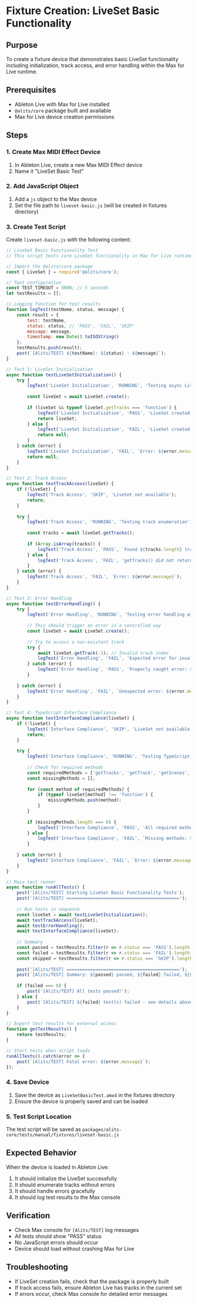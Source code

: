 # Fixture Creation: LiveSet Basic Functionality

## Purpose
To create a fixture device that demonstrates basic LiveSet functionality including initialization, track access, and error handling within the Max for Live runtime.

## Prerequisites
- Ableton Live with Max for Live installed
- `@alits/core` package built and available
- Max for Live device creation permissions

## Steps

### 1. Create Max MIDI Effect Device
1. In Ableton Live, create a new Max MIDI Effect device
2. Name it "LiveSet Basic Test"

### 2. Add JavaScript Object
1. Add a `js` object to the Max device
2. Set the file path to `liveset-basic.js` (will be created in fixtures directory)

### 3. Create Test Script
Create `liveset-basic.js` with the following content:

```javascript
// LiveSet Basic Functionality Test
// This script tests core LiveSet functionality in Max for Live runtime

// Import the @alits/core package
const { LiveSet } = require('@alits/core');

// Test configuration
const TEST_TIMEOUT = 5000; // 5 seconds
let testResults = [];

// Logging function for test results
function logTest(testName, status, message) {
    const result = {
        test: testName,
        status: status, // 'PASS', 'FAIL', 'SKIP'
        message: message,
        timestamp: new Date().toISOString()
    };
    testResults.push(result);
    post(`[Alits/TEST] ${testName}: ${status} - ${message}`);
}

// Test 1: LiveSet Initialization
async function testLiveSetInitialization() {
    try {
        logTest('LiveSet Initialization', 'RUNNING', 'Testing async LiveSet creation');
        
        const liveSet = await LiveSet.create();
        
        if (liveSet && typeof liveSet.getTracks === 'function') {
            logTest('LiveSet Initialization', 'PASS', 'LiveSet created successfully with getTracks method');
            return liveSet;
        } else {
            logTest('LiveSet Initialization', 'FAIL', 'LiveSet created but missing expected methods');
            return null;
        }
    } catch (error) {
        logTest('LiveSet Initialization', 'FAIL', `Error: ${error.message}`);
        return null;
    }
}

// Test 2: Track Access
async function testTrackAccess(liveSet) {
    if (!liveSet) {
        logTest('Track Access', 'SKIP', 'LiveSet not available');
        return;
    }
    
    try {
        logTest('Track Access', 'RUNNING', 'Testing track enumeration');
        
        const tracks = await liveSet.getTracks();
        
        if (Array.isArray(tracks)) {
            logTest('Track Access', 'PASS', `Found ${tracks.length} tracks`);
        } else {
            logTest('Track Access', 'FAIL', 'getTracks() did not return an array');
        }
    } catch (error) {
        logTest('Track Access', 'FAIL', `Error: ${error.message}`);
    }
}

// Test 3: Error Handling
async function testErrorHandling() {
    try {
        logTest('Error Handling', 'RUNNING', 'Testing error handling with invalid operations');
        
        // This should trigger an error in a controlled way
        const liveSet = await LiveSet.create();
        
        // Try to access a non-existent track
        try {
            await liveSet.getTrack(-1); // Invalid track index
            logTest('Error Handling', 'FAIL', 'Expected error for invalid track index');
        } catch (error) {
            logTest('Error Handling', 'PASS', `Properly caught error: ${error.message}`);
        }
        
    } catch (error) {
        logTest('Error Handling', 'FAIL', `Unexpected error: ${error.message}`);
    }
}

// Test 4: TypeScript Interface Compliance
async function testInterfaceCompliance(liveSet) {
    if (!liveSet) {
        logTest('Interface Compliance', 'SKIP', 'LiveSet not available');
        return;
    }
    
    try {
        logTest('Interface Compliance', 'RUNNING', 'Testing TypeScript interface compliance');
        
        // Check for required methods
        const requiredMethods = ['getTracks', 'getTrack', 'getScenes', 'getScene'];
        const missingMethods = [];
        
        for (const method of requiredMethods) {
            if (typeof liveSet[method] !== 'function') {
                missingMethods.push(method);
            }
        }
        
        if (missingMethods.length === 0) {
            logTest('Interface Compliance', 'PASS', 'All required methods present');
        } else {
            logTest('Interface Compliance', 'FAIL', `Missing methods: ${missingMethods.join(', ')}`);
        }
        
    } catch (error) {
        logTest('Interface Compliance', 'FAIL', `Error: ${error.message}`);
    }
}

// Main test runner
async function runAllTests() {
    post('[Alits/TEST] Starting LiveSet Basic Functionality Tests');
    post('[Alits/TEST] ===========================================');
    
    // Run tests in sequence
    const liveSet = await testLiveSetInitialization();
    await testTrackAccess(liveSet);
    await testErrorHandling();
    await testInterfaceCompliance(liveSet);
    
    // Summary
    const passed = testResults.filter(r => r.status === 'PASS').length;
    const failed = testResults.filter(r => r.status === 'FAIL').length;
    const skipped = testResults.filter(r => r.status === 'SKIP').length;
    
    post('[Alits/TEST] ===========================================');
    post(`[Alits/TEST] Summary: ${passed} passed, ${failed} failed, ${skipped} skipped`);
    
    if (failed === 0) {
        post('[Alits/TEST] All tests passed!');
    } else {
        post(`[Alits/TEST] ${failed} test(s) failed - see details above`);
    }
}

// Export test results for external access
function getTestResults() {
    return testResults;
}

// Start tests when script loads
runAllTests().catch(error => {
    post(`[Alits/TEST] Fatal error: ${error.message}`);
});
```

### 4. Save Device
1. Save the device as `LiveSetBasicTest.amxd` in the fixtures directory
2. Ensure the device is properly saved and can be loaded

### 5. Test Script Location
The test script will be saved as `packages/alits-core/tests/manual/fixtures/liveset-basic.js`

## Expected Behavior
When the device is loaded in Ableton Live:
1. It should initialize the LiveSet successfully
2. It should enumerate tracks without errors
3. It should handle errors gracefully
4. It should log test results to the Max console

## Verification
- Check Max console for `[Alits/TEST]` log messages
- All tests should show "PASS" status
- No JavaScript errors should occur
- Device should load without crashing Max for Live

## Troubleshooting
- If LiveSet creation fails, check that the package is properly built
- If track access fails, ensure Ableton Live has tracks in the current set
- If errors occur, check Max console for detailed error messages
